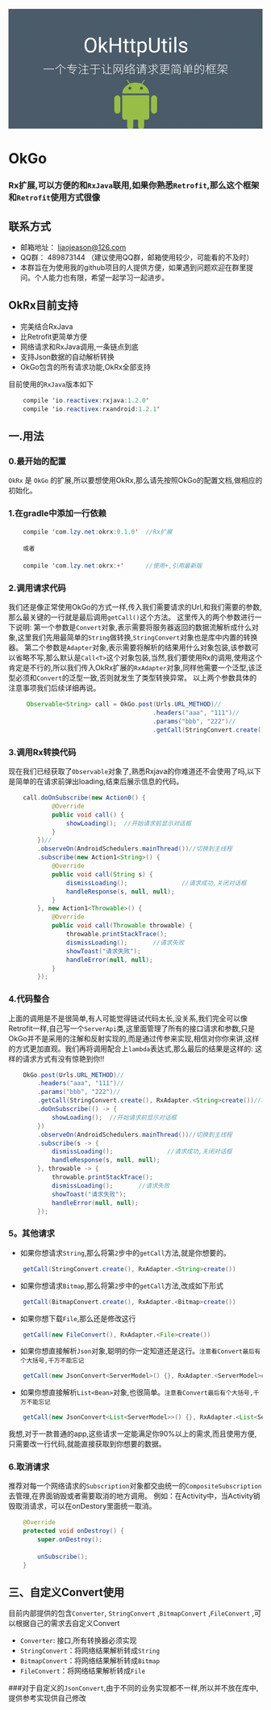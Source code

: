  ![image](https://github.com/jeasonlzy/Screenshots/blob/master/okgo/logo3.png)

# OkGo

### Rx扩展,可以方便的和`RxJava`联用,如果你熟悉`Retrofit`,那么这个框架和`Retrofit`使用方式很像

## 联系方式
 * 邮箱地址： liaojeason@126.com
 * QQ群： 489873144 （建议使用QQ群，邮箱使用较少，可能看的不及时）
 * 本群旨在为使用我的github项目的人提供方便，如果遇到问题欢迎在群里提问。个人能力也有限，希望一起学习一起进步。

## OkRx目前支持
* 完美结合RxJava
* 比Retrofit更简单方便
* 网络请求和RxJava调用,一条链点到底
* 支持Json数据的自动解析转换
* OkGo包含的所有请求功能,OkRx全部支持

目前使用的`RxJava`版本如下
```java
    compile 'io.reactivex:rxjava:1.2.0'
    compile 'io.reactivex:rxandroid:1.2.1'
```

## 一.用法
### 0.最开始的配置
 `OkRx` 是 `OkGo` 的扩展,所以要想使用OkRx,那么请先按照OkGo的配置文档,做相应的初始化。
 
### 1.在gradle中添加一行依赖
```java
    compile 'com.lzy.net:okrx:0.1.0'  //Rx扩展
   
    或者
    
    compile 'com.lzy.net:okrx:+'      //使用+,引用最新版
```

### 2.调用请求代码
   我们还是像正常使用OkGo的方式一样,传入我们需要请求的Url,和我们需要的参数,那么最关键的一行就是最后调用`getCall()`这个方法。
   这里传入的两个参数进行一下说明:
   第一个参数是`Convert`对象,表示需要将服务器返回的数据流解析成什么对象,这里我们先用最简单的`String`做转换,`StringConvert`对象也是库中内置的转换器。
   第二个参数是`Adapter`对象,表示需要将解析的结果用什么对象包装,该参数可以省略不写,那么默认是`Call<T>`这个对象包装,当然,我们要使用Rx的调用,使用这个肯定是不行的,所以我们传入OkRx扩展的`RxAdapter`对象,同样他需要一个泛型,该泛型必须和`Convert`的泛型一致,否则就发生了类型转换异常。
   以上两个参数具体的注意事项我们后续详细再说。
```java
     Observable<String> call = OkGo.post(Urls.URL_METHOD)//
                                        .headers("aaa", "111")//
                                        .params("bbb", "222")//
                                        .getCall(StringConvert.create(), RxAdapter.<String>create());
```

### 3.调用Rx转换代码
   现在我们已经获取了`Observable`对象了,熟悉Rxjava的你难道还不会使用了吗,以下是简单的在请求前弹出loading,结束后展示信息的代码。
```java
    call.doOnSubscribe(new Action0() {
            @Override
            public void call() {
                showLoading();  //开始请求前显示对话框
            }
        })//
        .observeOn(AndroidSchedulers.mainThread())//切换到主线程
        .subscribe(new Action1<String>() {
            @Override
            public void call(String s) {
                dismissLoading();               //请求成功,关闭对话框
                handleResponse(s, null, null);
            }
        }, new Action1<Throwable>() {
            @Override
            public void call(Throwable throwable) {
                throwable.printStackTrace();
                dismissLoading();       //请求失败
                showToast("请求失败");
                handleError(null, null);
            }
        });
```
    
 ### 4.代码整合
 上面的调用是不是很简单,有人可能觉得链试代码太长,没关系,我们完全可以像Retrofit一样,自己写一个`ServerApi`类,这里面管理了所有的接口请求和参数,只是OkGo并不是采用的注解和反射实现的,而是通过传参来实现,相信对你你来讲,这样的方式更加直观。我们再将调用配合上`lambda`表达式,那么最后的结果是这样的:
 这样的请求方式有没有惊艳到你!!
```java
    OkGo.post(Urls.URL_METHOD)//
        .headers("aaa", "111")//
        .params("bbb", "222")//
        .getCall(StringConvert.create(), RxAdapter.<String>create())//以上为产生请求事件,请求默认发生在IO线程
        .doOnSubscribe(() -> {
            showLoading();  //开始请求前显示对话框
        })
        .observeOn(AndroidSchedulers.mainThread())//切换到主线程
        .subscribe(s -> {
            dismissLoading();               //请求成功,关闭对话框
            handleResponse(s, null, null);
        }, throwable -> {
            throwable.printStackTrace();
            dismissLoading();       //请求失败
            showToast("请求失败");
            handleError(null, null);
        });
```

 ### 5。其他请求
 
* 如果你想请求`String`,那么将第`2`步中的`getCall`方法,就是你想要的。
```java
    getCall(StringConvert.create(), RxAdapter.<String>create())
```
 * 如果你想请求`Bitmap`,那么将第`2`步中的`getCall`方法,改成如下形式
```java
    getCall(BitmapConvert.create(), RxAdapter.<Bitmap>create())
 ```
 * 如果你想下载`File`,那么还是修改这行
```java
    getCall(new FileConvert(), RxAdapter.<File>create())
```
 * 如果你想直接解析`Json`对象,聪明的你一定知道还是这行。`注意看Convert最后有个大括号,千万不能忘记`
```java
    getCall(new JsonConvert<ServerModel>() {}, RxAdapter.<ServerModel>create())
```
 * 如果你想直接解析`List<Bean>`对象,也很简单。`注意看Convert最后有个大括号,千万不能忘记`
```java
    getCall(new JsonConvert<List<ServerModel>>() {}, RxAdapter.<List<ServerModel>>create())
```

我想,对于一款普通的app,这些请求一定能满足你90%以上的需求,而且使用方便,只需要改一行代码,就能直接获取到你想要的数据。

### 6.取消请求
推荐对每一个网络请求的`Subscription`对象都交由统一的`CompositeSubscription`去管理,在界面销毁或者需要取消的地方调用。
例如：在Activity中，当Activity销毁取消请求，可以在onDestory里面统一取消。
```java
	@Override
	protected void onDestroy() {
	    super.onDestroy();

		unSubscribe();
	}
```
 
## 三、自定义Convert使用

目前内部提供的包含`Converter`, `StringConvert` ,`BitmapConvert` ,`FileConvert` ,可以根据自己的需求去自定义Convert

 * `Converter`: 接口,所有转换器必须实现
 * `StringConvert`：将网络结果解析转成`String`
 * `BitmapConvert`：将网络结果解析转成`Bitmap`
 * `FileConvert`：将网络结果解析转成`File`

###对于自定义的`JsonConvert`,由于不同的业务实现都不一样,所以并不放在库中,提供参考实现供自己修改
